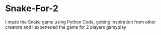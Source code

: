 # Snake-For-2
I made the Snake game using Python Code, getting inspiration from other creators and I expeneded the game for 2 players gamyplay 
